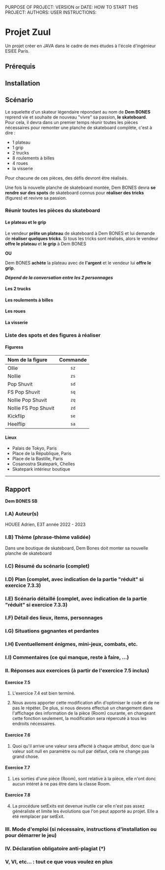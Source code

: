 PURPOSE OF PROJECT:
VERSION or DATE:
HOW TO START THIS PROJECT:
AUTHORS:
USER INSTRUCTIONS:

# Projet Zuul

Un projet créer en JAVA dans le cadre de mes études à l'école d'ingénieur ESIEE Paris.

## Prérequis

## Installation

## Scénario

Le squelette d'un skateur légendaire répondant au nom de **Dem BONES** reprend vie et souhaite de nouveau "vivre" sa passion, **le skateboard**.\
Pour cela, il devra dans un premier temps réunir toutes les pièces nécessaires pour remonter une planche de skateboard complète, c'est à dire :
- 1 plateau
- 1 grip
- 2 trucks
- 8 roulements à billes
- 4 roues
- la visserie

Pour chacune de ces pièces, des défis devront être réalisés.

Une fois la nouvelle planche de skateboard montée, Dem BONES devra **se rendre sur des spots** de skateboard connus pour **réaliser des tricks** (figures) et revivre sa passion.

### Réunir toutes les pièces du skateboard

#### **Le plateau et le grip**

Le vendeur **prête un plateau** de skateboard à Dem BONES et lui demande de **réaliser quelques tricks**. Si tous les tricks sont réalisés, alors le vendeur **offre le plateau** et **le grip** à Dem BONES

**OU**

Dem BONES **achète** la plateau avec de **l'argent** et le vendeur lui **offre le grip**.

***Dépend de la conversation entre les 2 personnages***

#### **Les 2 trucks**

#### **Les roulements à billes**

#### **Les roues**

#### **La visserie**

### Liste des spots et des figures à réaliser

#### Figuress

|Nom de la figure       |Commande   |
|:----------------------|:---------:|
|Ollie                  |```sz```   |
|Nollie                 |```zs```   |
|Pop Shuvit             |```sd```   |
|FS Pop Shuvit          |```sq```   |
|Nollie Pop Shuvit      |```zq```   |
|Nollie FS Pop Shuvit   |```zd```   |
|Kickflip               |```se```   |
|Heelflip               |```sa```   |

#### Lieux

- Palais de Tokyo, Paris
- Place de la République, Paris
- Place de la Bastille, Paris
- Cosanostra Skatepark, Chelles
- Skatepark intérieur boutique

---
## Rapport

**Dem BONES SB**

### I.A) Auteur(s)

HOUEE Adrien, E3T année 2022 - 2023

### I.B) Thème (phrase-thème validée)

Dans une boutique de skateboard, Dem Bones doit monter sa nouvelle planche de skateboard

### I.C) Résumé du scénario (complet)

### I.D) Plan (complet, avec indication de la partie "réduit" si exercice 7.3.3)

### I.E) Scénario détaillé (complet, avec indication de la partie "réduit" si exercice 7.3.3)

### I.F) Détail des lieux, items, personnages

### I.G) Situations gagnantes et perdantes

### I.H) Eventuellement énigmes, mini-jeux, combats, etc.

### I.I) Commentaires (ce qui manque, reste à faire, ...)

### II. Réponses aux exercices (à partir de l'exercice 7.5 inclus)

#### Exercice 7.5

1. L'exercice 7.4 est bien terminé. 

4. Nous avons apporter cette modification afin d'optimiser le code et de ne pas le répéter. 
    De plus, si nous devons effectué un changement dans l'affichage des information de la pièce (Room) courante, en changeant cette fonction seulement, la modification sera répercuté à tous les endroits nécessaires.

#### Exercice 7.6

1. Quoi qu'il arrive une valeur sera affecté à chaque attribut, donc que la valeur soit null en paramètre ou null par défaut, cela ne change pas grand chose.

#### Exercice 7.7

1. Les sorties d'une pièce (Room), sont relative à la pièce, elle n'ont donc aucun intéret à ne pas être dans la classe Room.

#### Exercice 7.8

4. La procédure setExits est devenue inutile car elle n'est pas assez généraliste et limite les évolutions que l'on peut apporté au projet. Elle a été remplacer par setExit.

### III. Mode d'emploi (si nécessaire, instructions d'installation ou pour démarrer le jeu)

### IV. Déclaration obligatoire anti-plagiat (*)

### V, VI, etc... : tout ce que vous voulez en plus
